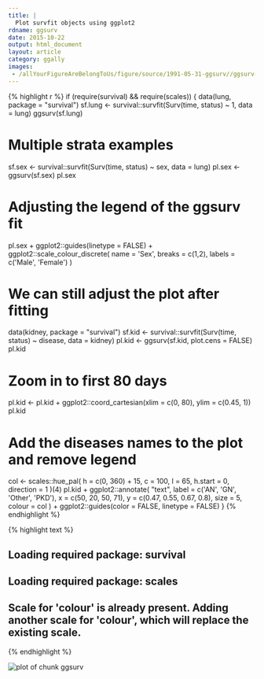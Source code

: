 ```yaml
---
title: |
  Plot survfit objects using ggplot2
rdname: ggsurv
date: 2015-10-22
output: html_document
layout: article
category: ggally
images:
 - /allYourFigureAreBelongToUs/figure/source/1991-05-31-ggsurv//ggsurv-1.png
---
```





{% highlight r %}
if (require(survival) && require(scales)) {
  data(lung, package = "survival")
  sf.lung <- survival::survfit(Surv(time, status) ~ 1, data = lung)
  ggsurv(sf.lung)

  # Multiple strata examples
  sf.sex <- survival::survfit(Surv(time, status) ~ sex, data = lung)
  pl.sex <- ggsurv(sf.sex)
  pl.sex

  # Adjusting the legend of the ggsurv fit
  pl.sex +
    ggplot2::guides(linetype = FALSE) +
    ggplot2::scale_colour_discrete(
      name   = 'Sex',
      breaks = c(1,2),
      labels = c('Male', 'Female')
    )

  # We can still adjust the plot after fitting
  data(kidney, package = "survival")
  sf.kid <- survival::survfit(Surv(time, status) ~ disease, data = kidney)
  pl.kid <- ggsurv(sf.kid, plot.cens = FALSE)
  pl.kid

  # Zoom in to first 80 days
  pl.kid <- pl.kid + ggplot2::coord_cartesian(xlim = c(0, 80), ylim = c(0.45, 1))
  pl.kid

  # Add the diseases names to the plot and remove legend
  col <- scales::hue_pal(
    h         = c(0, 360) + 15,
    c         = 100,
    l         = 65,
    h.start   = 0,
    direction = 1
  )(4)
  pl.kid +
    ggplot2::annotate(
      "text",
      label  = c('AN', 'GN', 'Other', 'PKD'),
      x      = c(50, 20, 50, 71),
      y      = c(0.47, 0.55, 0.67, 0.8),
      size   = 5,
      colour = col
    ) +
    ggplot2::guides(color = FALSE, linetype = FALSE)
}
{% endhighlight %}



{% highlight text %}
## Loading required package: survival
## Loading required package: scales
## Scale for 'colour' is already present. Adding another scale for 'colour', which will replace the existing scale.
{% endhighlight %}

![plot of chunk ggsurv](/allYourFigureAreBelongToUs/figure/source/1991-05-31-ggsurv/ggsurv-1.png) 